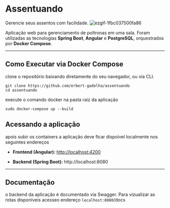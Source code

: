 # Assentuando
Gerencie seus assentos com facilidade.
![ezgif-1fbc037500fa86](https://github.com/user-attachments/assets/11d02767-e390-41d3-9789-976b6546d28a)

Aplicação web para gerenciamento de poltronas em uma sala. Foram utilizadas as tecnologias **Spring Boot**, **Angular** e **PostgreSQL**, orquestrados por **Docker Compose**.

----------

##  Como Executar via Docker Compose
clone o repositório baixando diretamente do seu navegador, ou via CLI.

    git clone https://github.com/erbert-gadelha/assentuando
    cd assentuando
execute o comando docker na pasta raiz da aplicação

    sudo docker-compose up --build

## Acessando a aplicação
apois subir os containers a aplicação deve ficar dispoível localmente nos seguintes endereços    
   -   **Frontend (Angular):**  [http://localhost:4200](http://localhost:4200)
        
-   **Backend (Spring Boot):**  http://localhost:8080
        
----------

## **Documentação**
o backend da aplicação é documentado via Swagger. Para vizualizar as rotas disponíveis acesseo endereço `localhost:8080`/docs
